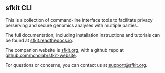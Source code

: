 ## sfkit CLI

This is a collection of command-line interface tools to facilitate privacy perserving and secure genomics analyses with multiple parties. 

The full documentation, including installation instructions and tutorials can be found at [sfkit.readthedocs.io](https://sfkit.readthedocs.io/en/latest/).

The companion website is [sfkit.org](https://sfkit.org/), with a github repo at [github.com/hcholab/sfkit-website](https://github.com/hcholab/sfkit-website).

For questions or concerns, you can contact us at [support@sfkit.org](mailto:support@sfkit.org).
